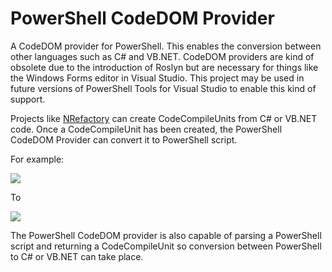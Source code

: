 # PowerShell CodeDOM Provider

A CodeDOM provider for PowerShell. This enables the conversion between other languages such as C# and VB.NET. CodeDOM providers are kind of obsolete due to the introduction of Roslyn but are necessary for things like the Windows Forms editor in Visual Studio. This project may be used in future versions of PowerShell Tools for Visual Studio to enable this kind of support. 
<p/>
Projects like <a href="https://github.com/icsharpcode/NRefactory">NRefactory</a> can create CodeCompileUnits from C# or VB.NET code. Once a CodeCompileUnit has been created, the PowerShell CodeDOM Provider can convert it to PowerShell script. 
<p/>
For example:
<p/>
<img src="http://i.imgur.com/CtBZKxZ.png"/>
<p/>
To 
<p/>
<img src="http://i.imgur.com/XT3saNg.png"/>
<p/>
The PowerShell CodeDOM provider is also capable of parsing a PowerShell script and returning a CodeCompileUnit so conversion between PowerShell to C# or VB.NET can take place. 
<p/>
